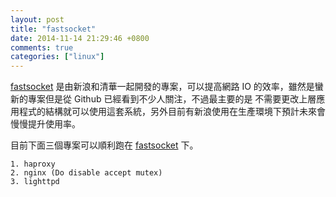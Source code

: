 ```yaml
---
layout: post
title: "fastsocket"
date: 2014-11-14 21:29:46 +0800
comments: true
categories: ["linux"]
---
```



<!-- more -->


[fastsocket] 是由新浪和清華一起開發的專案，可以提高網路 IO 的效率，雖然是蠻新的專案但是從 Github 已經看到不少人關注，不過最主要的是
不需要更改上層應用程式的結構就可以使用這套系統，另外目前有新浪使用在生產環境下預計未來會慢慢提升使用率。

目前下面三個專案可以順利跑在 [fastsocket] 下。

    1. haproxy
    2. nginx (Do disable accept mutex)
    3. lighttpd



[fastsocket]:https://github.com/fastos/fastsocket
